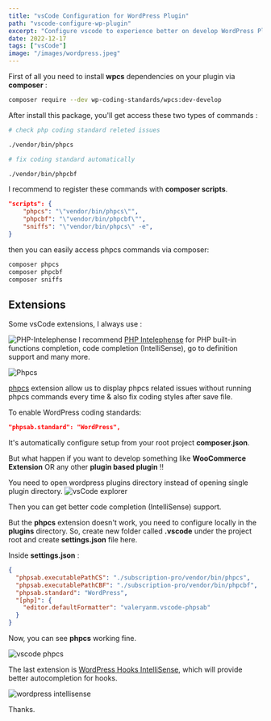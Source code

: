 ```yaml
---
title: "vsCode Configuration for WordPress Plugin"
path: "vscode-configure-wp-plugin"
excerpt: "Configure vscode to experience better on develop WordPress Plugin."
date: 2022-12-17
tags: ["vsCode"]
image: "/images/wordpress.jpeg"
---
```


First of all you need to install **wpcs** dependencies on your plugin via **composer** :

```bash
composer require --dev wp-coding-standards/wpcs:dev-develop
```

After install this package, you'll get access these two types of commands :

```bash
# check php coding standard releted issues

./vendor/bin/phpcs
```

```bash
# fix coding standard automatically

./vendor/bin/phpcbf
```

I recommend to register these commands with **composer scripts**.

```json
"scripts": {
	"phpcs": "\"vendor/bin/phpcs\"",
	"phpcbf": "\"vendor/bin/phpcbf\"",
	"sniffs": "\"vendor/bin/phpcs\" -e",
}
```

then you can easily access phpcs commands via composer:

```bash
composer phpcs
composer phpcbf
composer sniffs
```

## Extensions

Some vsCode extensions, I always use :

![PHP-Intelephense](/images/2022/PHP-Intelephense.png)
I recommend [PHP Intelephense](https://marketplace.visualstudio.com/items?itemName=bmewburn.vscode-intelephense-client) for PHP built-in functions completion, code completion (IntelliSense), go to definition support and many more.

![Phpcs](/images/2022/phpcs.png)

[phpcs](https://marketplace.visualstudio.com/items?itemName=shevaua.phpcs&ssr=false#overview) extension allow us to display phpcs related issues without running phpcs commands every time & also fix coding styles after save file.

To enable WordPress coding standards:

```json
"phpsab.standard": "WordPress",
```

It's automatically configure setup from your root project **composer.json**.

But what happen if you want to develop something like **WooCommerce Extension** OR any other **plugin based plugin** !!

You need to open wordpress plugins directory instead of opening single plugin directory.
![vsCode explorer](/images/2022/vscode-explorer.png)

Then you can get better code completion (IntelliSense) support.

But the **phpcs** extension doesn't work, you need to configure locally in the **plugins** directory. So, create new folder called **.vscode** under the project root and create **settings.json** file here.

Inside **settings.json** :

```json
{
  "phpsab.executablePathCS": "./subscription-pro/vendor/bin/phpcs",
  "phpsab.executablePathCBF": "./subscription-pro/vendor/bin/phpcbf",
  "phpsab.standard": "WordPress",
  "[php]": {
    "editor.defaultFormatter": "valeryanm.vscode-phpsab"
  }
}
```

Now, you can see **phpcs** working fine.

![vscode phpcs](/images/2022/vscode-phpcs.png)

The last extension is [WordPress Hooks IntelliSense](https://marketplace.visualstudio.com/items?itemName=johnbillion.vscode-wordpress-hooks), which will provide better autocompletion for hooks.

![wordpress intellisense](/images/2022/wordpress-intellisense.png)

Thanks.
